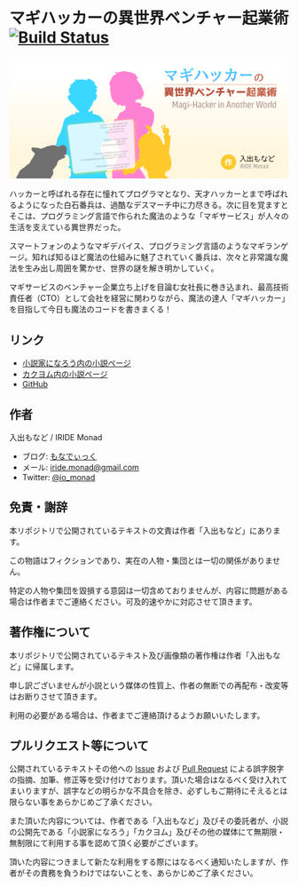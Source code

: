 # マギハッカーの異世界ベンチャー起業術 [![Build Status](https://travis-ci.org/io-monad/magi-hacker.svg?branch=master)](https://travis-ci.org/io-monad/magi-hacker)

[![](./images/magi-hacker-cover.png)](https://kakuyomu.jp/works/4852201425154996024)

ハッカーと呼ばれる存在に憧れてプログラマとなり、天才ハッカーとまで呼ばれるようになった白石番兵は、過酷なデスマーチ中に力尽きる。次に目を覚ますとそこは、プログラミング言語で作られた魔法のような「マギサービス」が人々の生活を支えている異世界だった。

スマートフォンのようなマギデバイス、プログラミング言語のようなマギランゲージ。知れば知るほど魔法の仕組みに魅了されていく番兵は、次々と非常識な魔法を生み出し周囲を驚かせ、世界の謎を解き明かしていく。

マギサービスのベンチャー企業立ち上げを目論む女社長に巻き込まれ、最高技術責任者（CTO）として会社を経営に関わりながら、魔法の達人「マギハッカー」を目指して今日も魔法のコードを書きまくる！

## リンク
- [小説家になろう内の小説ページ](http://ncode.syosetu.com/n5191dd/)
- [カクヨム内の小説ページ](https://kakuyomu.jp/works/4852201425154996024)
- [GitHub](https://github.com/io-monad/magi-hacker)

## 作者
入出もなど / IRIDE Monad

- ブログ: [もなでぃっく](http://io-monad.hatenablog.com/)
- メール: iride.monad@gmail.com
- Twitter: [@io_monad](https://twitter.com/io_monad)

## 免責・謝辞

本リポジトリで公開されているテキストの文責は作者「入出もなど」にあります。

この物語はフィクションであり、実在の人物・集団とは一切の関係がありません。

特定の人物や集団を毀損する意図は一切含めておりませんが、内容に問題がある場合は作者までご連絡ください。可及的速やかに対応させて頂きます。

## 著作権について

本リポジトリで公開されているテキスト及び画像類の著作権は作者「入出もなど」に帰属します。

申し訳ございませんが小説という媒体の性質上、作者の無断での再配布・改変等はお断りさせて頂きます。

利用の必要がある場合は、作者までご連絡頂けるようお願いいたします。

## プルリクエスト等について

公開されているテキストその他への [Issue](https://github.com/io-monad/magi-hacker/issues) および [Pull Request](https://github.com/io-monad/magi-hacker/pulls) による誤字脱字の指摘、加筆、修正等を受け付けております。頂いた場合はなるべく受け入れてまいりますが、誤字などの明らかな不具合を除き、必ずしもご期待にそえるとは限らない事をあらかじめご了承ください。

また頂いた内容については、作者である「入出もなど」及びその委託者が、小説の公開先である「小説家になろう」「カクヨム」及びその他の媒体にて無期限・無制限にて利用する事を認めて頂く必要がございます。

頂いた内容につきまして新たな利用をする際にはなるべく通知いたしますが、作者がその責務を負うわけではないことを、あらかじめご了承ください。
